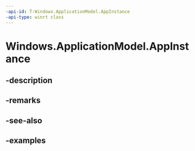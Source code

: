 ```yaml
---
-api-id: T:Windows.ApplicationModel.AppInstance
-api-type: winrt class
---
```


<!-- Class syntax.
public class AppInstance 
-->

# Windows.ApplicationModel.AppInstance

## -description

## -remarks

## -see-also

## -examples

